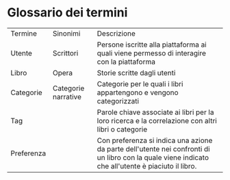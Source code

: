 # Glossario dei termini

<table>
  <tr>
    <td>Termine</td>
    <td>Sinonimi</td>
    <td>Descrizione</td>
  </tr>
  <tr>
    <td>Utente</td>
    <td>Scrittori</td>
    <td>
      Persone iscritte alla piattaforma ai quali viene permesso di interagire con la piattaforma
    </td>
  </tr>
  <tr>
    <td>Libro</td>
    <td>Opera</td>
    <td>
      Storie scritte dagli utenti
    </td>
  </tr>
  <tr>
    <td>Categorie</td>
    <td>Categorie narrative</td>
    <td>
      Categorie per le quali i libri appartengono e vengono categorizzati
    </td>
  </tr>
  <tr>
    <td>Tag</td>
    <td></td>
    <td>
      Parole chiave associate ai libri per la loro ricerca e la correlazione con altri libri o categorie
    </td>
  </tr>
  <tr>
    <td>Preferenza</td>
    <td></td>
    <td>
      Con preferenza si indica una azione da parte dell'utente nei confronti di un libro con la quale viene indicato che all'utente è piaciuto il libro.
    </td>
  </tr>
</table>
